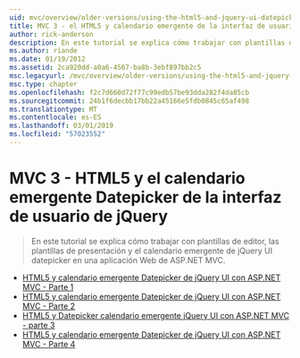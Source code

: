 ```yaml
---
uid: mvc/overview/older-versions/using-the-html5-and-jquery-ui-datepicker-popup-calendar-with-aspnet-mvc/index
title: MVC 3 - el HTML5 y calendario emergente de la interfaz de usuario Datepicker de jQuery | Microsoft Docs
author: rick-anderson
description: En este tutorial se explica cómo trabajar con plantillas de editor, las plantillas de presentación y el calendario emergente de jQuery UI datepicker en una aplicación Web de ASP.NET MVC.
ms.author: riande
ms.date: 01/19/2012
ms.assetid: 2ca920dd-a0a6-4567-ba8b-3ebf897bb2c5
msc.legacyurl: /mvc/overview/older-versions/using-the-html5-and-jquery-ui-datepicker-popup-calendar-with-aspnet-mvc
msc.type: chapter
ms.openlocfilehash: f2c7d660d72f77c99edb57be93dda282f4da85cb
ms.sourcegitcommit: 24b1f6decbb17bb22a45166e5fdb0845c65af498
ms.translationtype: MT
ms.contentlocale: es-ES
ms.lasthandoff: 03/01/2019
ms.locfileid: "57023552"
---
```

<a name="mvc-3---the-html5-and-jquery-ui-datepicker-popup-calendar"></a>MVC 3 - HTML5 y el calendario emergente Datepicker de la interfaz de usuario de jQuery
====================
> En este tutorial se explica cómo trabajar con plantillas de editor, las plantillas de presentación y el calendario emergente de jQuery UI datepicker en una aplicación Web de ASP.NET MVC.


- [HTML5 y calendario emergente Datepicker de jQuery UI con ASP.NET MVC - Parte 1](using-the-html5-and-jquery-ui-datepicker-popup-calendar-with-aspnet-mvc-part-1.md)
- [HTML5 y calendario emergente Datepicker de jQuery UI con ASP.NET MVC - Parte 2](using-the-html5-and-jquery-ui-datepicker-popup-calendar-with-aspnet-mvc-part-2.md)
- [HTML5 y Datepicker calendario emergente jQuery UI con ASP.NET MVC - parte 3](using-the-html5-and-jquery-ui-datepicker-popup-calendar-with-aspnet-mvc-part-3.md)
- [HTML5 y calendario emergente Datepicker de jQuery UI con ASP.NET MVC - Parte 4](using-the-html5-and-jquery-ui-datepicker-popup-calendar-with-aspnet-mvc-part-4.md)
